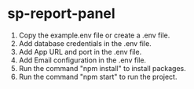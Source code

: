 # sp-report-panel
1. Copy the example.env file or create a .env file.
2. Add database credentials in the .env file.
3. Add App URL and port in the .env file.
4. Add Email configuration in the .env file.
5. Run the command "npm install" to install packages.
6. Run the command "npm start" to run the project.
